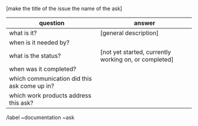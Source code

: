 [make the title of the issue the name of the ask]

|question|answer|
|-|-|
|what is it?|[general description]|
|when is it needed by?||
|what is the status?|[not yet started, currently working on, or completed]|
|when was it completed?||
|which communication did this ask come up in?||
|which work products address this ask?||

/label ~documentation ~ask